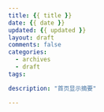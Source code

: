 ```yaml
---
title: {{ title }}
date: {{ date }}
updated: {{ updated }}
layout: draft
comments: false
categories:
  - archives
  - draft
tags:

description: "首页显示摘要"

---
```

